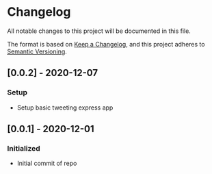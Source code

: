 # Changelog

All notable changes to this project will be documented in this file.

The format is based on [Keep a Changelog](https://keepachangelog.com/en/1.0.0/),
and this project adheres to [Semantic Versioning](https://semver.org/spec/v2.0.0.html).

## [0.0.2] - 2020-12-07
### Setup
 - Setup basic tweeting express app

## [0.0.1] - 2020-12-01
### Initialized
 - Initial commit of repo
